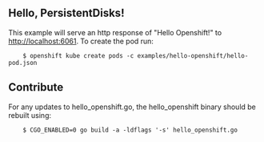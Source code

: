 Hello, PersistentDisks!
-----------------

This example will serve an http response of "Hello Openshift!" to [http://localhost:6061](http://localhost:6061).  To create the pod run:

        $ openshift kube create pods -c examples/hello-openshift/hello-pod.json

Contribute
----------

For any updates to hello_openshift.go, the hello_openshift binary should be rebuilt using:

        $ CGO_ENABLED=0 go build -a -ldflags '-s' hello_openshift.go
